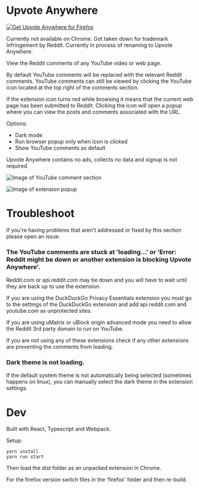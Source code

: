 # Upvote Anywhere

<!-- <a href="https://chrome.google.com/webstore/detail/reddit-wherever/delfgcgfgfjlllhhcgiaacchlnhljbcm"><img src="https://raw.githubusercontent.com/z0ccc/Reddit-Wherever/master/promo/chrome.png" alt="Get Upvote for Chromium"></a> -->
<a href="https://addons.mozilla.org/en-CA/firefox/addon/upvote-anywhere/"><img src="https://raw.githubusercontent.com/z0ccc/Upvote-Anywhere/master/promo/firefox.png" alt="Get Upvote Anywhere for Firefox"></a>

Currently not available on Chrome. Got taken down for trademark Infringement by Reddit. Currently in process of renaming to Upvote Anywhere.

View the Reddit comments of any YouTube video or web page.

By default YouTube comments will be replaced with the relevant Reddit comments. YouTube comments can still be viewed by clicking the YouTube icon located at the top right of the comments section.

If the extension icon turns red while browsing it means that the current web page has been submitted to Reddit. Clicking the icon will open a popup where you can view the posts and comments associated with the URL.

Options:

- Dark mode
- Run browser popup only when icon is clicked
- Show YouTube comments as default

Upvote Anywhere contains no ads, collects no data and signup is not required.

![Image of YouTube comment section](https://raw.githubusercontent.com/z0ccc/Upvote-Anywhere/master/promo/screenshot-1.png)

![Image of extension popup](https://raw.githubusercontent.com/z0ccc/Upvote-Anywhere/master/promo/screenshot-2.png)

# Troubleshoot

If you're having problems that aren't addressed or fixed by this section please open an issue.

### The YouTube comments are stuck at 'loading...' or 'Error: Reddit might be down or another extension is blocking Upvote Anywhere'.

Reddit.com or api.reddit.com may be down and you will have to wait until they are back up to use the extension.

If you are using the DuckDuckGo Privacy Essentials extension you must go to the settings of the DuckDuckGo extension and add api.reddit.com and youtube.com as unprotected sites.

If you are using uMatrix or uBlock origin advanced mode you need to allow the Reddit 3rd party domain to run on YouTube.

If you are not using any of these extensions check if any other extensions are preventing the comments from loading.

### Dark theme is not loading.

If the default system theme is not automatically being selected (sometimes happens on linux), you can manually select the dark theme in the extension settings.


# Dev

Built with React, Typescript and Webpack.

Setup:

```
yarn install
yarn run start
```

Then load the dist folder as an unpacked extension in Chrome.

For the firefox version switch files in the 'firefox' folder and then re-build.
